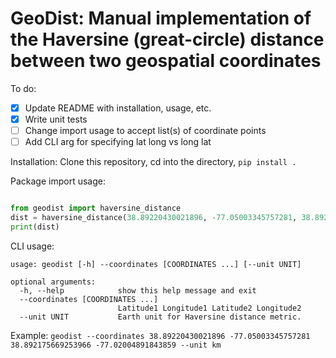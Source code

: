 # GeoDist: Manual implementation of the Haversine (great-circle) distance between two geospatial coordinates

To do:
- [x] Update README with installation, usage, etc. 
- [x] Write unit tests
- [ ] Change import usage to accept list(s) of coordinate points
- [ ] Add CLI arg for specifying lat long vs long lat

Installation:
Clone this repository, cd into the directory, `pip install .`

Package import usage:
```python

from geodist import haversine_distance
dist = haversine_distance(38.89220430021896, -77.05003345757281, 38.892175669253966, -77.02004891843859, 'km')
print(dist)
```

CLI usage:
```
usage: geodist [-h] --coordinates [COORDINATES ...] [--unit UNIT]

optional arguments:
  -h, --help            show this help message and exit
  --coordinates [COORDINATES ...]
                        Latitude1 Longitude1 Latitude2 Longitude2
  --unit UNIT           Earth unit for Haversine distance metric.
```

Example: `geodist --coordinates 38.89220430021896 -77.05003345757281 38.892175669253966 -77.02004891843859 --unit km`